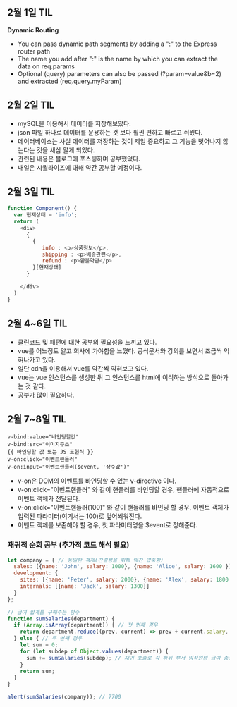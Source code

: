 ## 2월 1일 TIL
**Dynamic Routing**
- You can pass dynamic path segments by adding a ":" to the Express router path
- The name you add after ":" is the name by which you can extract the data on req.params
- Optional (query) parameters can also be passed (?param=value&b=2) and extracted (req.query.myParam)

## 2월 2일 TIL
- mySQL을 이용해서 데이터를 저장해보았다.
- json 파일 하나로 데이터를 운용하는 것 보다 훨씬 편하고 빠르고 쉬웠다.
- 데이터베이스는 사실 데이터를 저장하는 것이 제일 중요하고 그 기능을 벗어나지 않는다는 것을 새삼 알게 되었다.
- 관련된 내용은 블로그에 포스팅하며 공부했었다.
- 내일은 시퀄라이즈에 대해 약간 공부할 예정이다.

## 2월 3일 TIL
```js
function Component() {
  var 현재상태 = 'info';
  return (
    <div>
      {
        { 
           info : <p>상품정보</p>,
           shipping : <p>배송관련</p>,
           refund : <p>환불약관</p>
        }[현재상태]
      }

    </div>
  )
} 
```

## 2월 4~6일 TIL
- 클린코드 및 패턴에 대한 공부의 필요성을 느끼고 있다.
- vue를 어느정도 알고 회사에 가야함을 느꼈다. 공식문서와 강의를 보면서 조금씩 익혀나가고 있다.
- 일단 cdn을 이용해서 vue를 약간씩 익혀보고 있다.
- vue는 vue 인스턴스를 생성한 뒤 그 인스턴스를 html에 이식하는 방식으로 돌아가는 것 같다.
- 공부가 많이 필요하다.

## 2월 7~8일 TIL
```
v-bind:value="바인딩할값"
v-bind:src="이미지주소"
{{ 바인딩할 값 또는 JS 표현식 }}
v-on:click="이벤트핸들러"
v-on:input="이벤트핸들러($event, '상수값')"
```
- v-on은 DOM의 이벤트를 바인딩할 수 있는 v-directive 이다.
- v-on:click="이벤트핸들러" 와 같이 핸들러를 바인딩할 경우, 핸들러에 자동적으로 이벤트 객체가 전달된다.
- v-on:click="이벤트핸들러(100)" 와 같이 핸들러를 바인딩 할 경우, 이벤트 객체가 입력된 파라미터(여기서는 100)로 덮어씌워진다.
- 이벤트 객체를 보존해야 할 경우, 첫 파라미터명을 $event로 정해준다.

### 재귀적 순회 공부 (추가적 코드 해석 필요)
```js
let company = { // 동일한 객체(간결성을 위해 약간 압축함)
  sales: [{name: 'John', salary: 1000}, {name: 'Alice', salary: 1600 }],
  development: {
    sites: [{name: 'Peter', salary: 2000}, {name: 'Alex', salary: 1800 }],
    internals: [{name: 'Jack', salary: 1300}]
  }
};

// 급여 합계를 구해주는 함수
function sumSalaries(department) {
  if (Array.isArray(department)) { // 첫 번째 경우
    return department.reduce((prev, current) => prev + current.salary, 0); // 배열의 요소를 합함
  } else { // 두 번째 경우
    let sum = 0;
    for (let subdep of Object.values(department)) {
      sum += sumSalaries(subdep); // 재귀 호출로 각 하위 부서 임직원의 급여 총합을 구함
    }
    return sum;
  }
}

alert(sumSalaries(company)); // 7700
```
